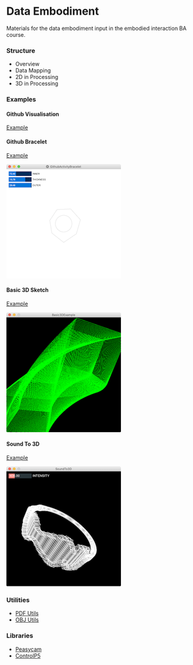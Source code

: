 # Data Embodiment
Materials for the data embodiment input in the embodied interaction BA course.

### Structure

- Overview
- Data Mapping
- 2D in Processing
- 3D in Processing

### Examples

#### Github Visualisation

[Example](examples/GithubActivity)

#### Github Bracelet

[Example](examples/GithubActivityBracelet)

![Bracelet](tutorials/GithubActivityBracelet/example.png)

#### Basic 3D Sketch

[Example](examples/Basic3DExample)

![Bracelet](tutorials/Basic3DExample/example.png)

#### Sound To 3D

[Example](examples/SoundTo3D)

![Bracelet](tutorials/SoundTo3D/example.png)

### Utilities

- [PDF Utils](https://gist.github.com/cansik/fbb5ad05fca98831ea7a77a65c8f6e92#file-1pdfutils-pde)
- [OBJ Utils](https://gist.github.com/cansik/fbb5ad05fca98831ea7a77a65c8f6e92#file-2objutils-pde)

### Libraries

- [Peasycam](http://mrfeinberg.com/peasycam/)
- [ControlP5](http://www.sojamo.de/libraries/controlP5/)
